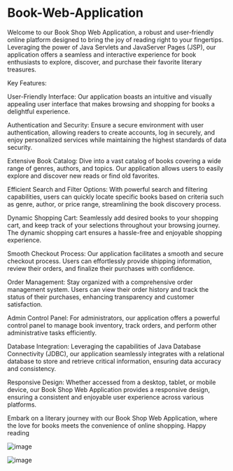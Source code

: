 # Book-Web-Application
Welcome to our Book Shop Web Application, a robust and user-friendly online platform designed to bring the joy of reading right to your fingertips. Leveraging the power of Java Servlets and JavaServer Pages (JSP), our application offers a seamless and interactive experience for book enthusiasts to explore, discover, and purchase their favorite literary treasures.

Key Features:

User-Friendly Interface: Our application boasts an intuitive and visually appealing user interface that makes browsing and shopping for books a delightful experience.

Authentication and Security: Ensure a secure environment with user authentication, allowing readers to create accounts, log in securely, and enjoy personalized services while maintaining the highest standards of data security.

Extensive Book Catalog: Dive into a vast catalog of books covering a wide range of genres, authors, and topics. Our application allows users to easily explore and discover new reads or find old favorites.

Efficient Search and Filter Options: With powerful search and filtering capabilities, users can quickly locate specific books based on criteria such as genre, author, or price range, streamlining the book discovery process.

Dynamic Shopping Cart: Seamlessly add desired books to your shopping cart, and keep track of your selections throughout your browsing journey. The dynamic shopping cart ensures a hassle-free and enjoyable shopping experience.

Smooth Checkout Process: Our application facilitates a smooth and secure checkout process. Users can effortlessly provide shipping information, review their orders, and finalize their purchases with confidence.

Order Management: Stay organized with a comprehensive order management system. Users can view their order history and track the status of their purchases, enhancing transparency and customer satisfaction.

Admin Control Panel: For administrators, our application offers a powerful control panel to manage book inventory, track orders, and perform other administrative tasks efficiently.

Database Integration: Leveraging the capabilities of Java Database Connectivity (JDBC), our application seamlessly integrates with a relational database to store and retrieve critical information, ensuring data accuracy and consistency.

Responsive Design: Whether accessed from a desktop, tablet, or mobile device, our Book Shop Web Application provides a responsive design, ensuring a consistent and enjoyable user experience across various platforms.

Embark on a literary journey with our Book Shop Web Application, where the love for books meets the convenience of online shopping. Happy reading

![image](https://github.com/Mrunalparte/Book-Web-Application/assets/89187936/a78e5595-e54a-49d4-a98f-083beec9751e)


![image](https://github.com/Mrunalparte/Book-Web-Application/assets/89187936/0da449c9-d3c9-4219-8e6b-373168e3c9cf)

